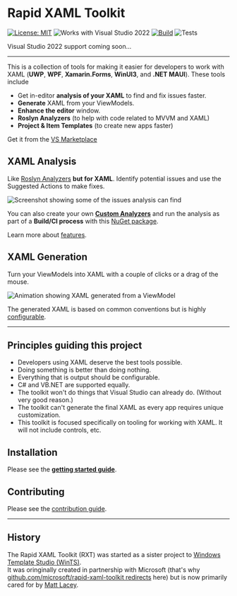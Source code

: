 
# Rapid XAML Toolkit

[![License: MIT](https://img.shields.io/badge/License-MIT-green.svg)](LICENSE)
![Works with Visual Studio 2022](https://img.shields.io/static/v1.svg?label=VS&message=2022&color=5F2E96)
[![Build](https://github.com/mrlacey/ProXamlToolbox/actions/workflows/build.yaml/badge.svg)](https://github.com/mrlacey/RapidXamlToolkit/actions/workflows/build-vsix.yaml)
![Tests](https://gist.githubusercontent.com/mrlacey/c586ff0f495b4a8dd76ab0dbdf9c89e0/raw/rapidxamltoolkit.badge.svg)

Visual Studio 2022 support coming soon...

---

This is a collection of tools for making it easier for developers to work with XAML (**UWP**, **WPF**,  **Xamarin.Forms**, **WinUI3**, and **.NET MAUI**). These tools include

- Get in-editor **analysis of your XAML** to find and fix issues faster.
- **Generate** XAML from your ViewModels.
- **Enhance the editor** window.
- **Roslyn Analyzers** (to help with code related to MVVM and XAML)
- **Project & Item Templates** (to create new apps faster)

Get it from the [VS Marketplace](https://marketplace.visualstudio.com/items?itemName=MattLaceyLtd.RapidXamlToolkit)

## XAML Analysis

Like [Roslyn Analyzers](https://docs.microsoft.com/en-us/visualstudio/code-quality/roslyn-analyzers-overview?view=vs-2019) **but for XAML**. Identify potential issues and use the Suggested Actions to make fixes.

![Screenshot showing some of the issues analysis can find](./docs/Assets/xaml-analysis-example.png)

You can also create your own [**Custom Analyzers**](./docs/custom-analysis.md) and run the analysis as part of a **Build/CI process** with this [NuGet package](https://www.nuget.org/packages/RapidXaml.BuildAnalysis/).

Learn more about [features](./docs/features.md).

## XAML Generation

Turn your ViewModels into XAML with a couple of clicks or a drag of the mouse.

![Animation showing XAML generated from a ViewModel](./docs/Assets/drag-drop-gen.gif)

The generated XAML is based on common conventions but is highly [configurable](./docs/configuration.md).

---

## Principles guiding this project

- Developers using XAML deserve the best tools possible.
- Doing something is better than doing nothing.
- Everything that is output should be configurable.
- C# and VB.NET are supported equally.
- The toolkit won't do things that Visual Studio can already do. (Without very good reason.)
- The toolkit can't generate the final XAML as every app requires unique customization.
- This toolkit is focused specifically on tooling for working with XAML. It will not include controls, etc.

## Installation

Please see the [**getting started guide**](./docs/getting-started.md).

## Contributing

Please see the [contribution guide](./CONTRIBUTING.md).

---

## History

The Rapid XAML Toolkit (RXT) was started as a sister project to [Windows Template Studio (WinTS)](https://aka.ms/wts).  
It was oringinally created in partnership with Microsoft (that's why [github.com/microsoft/rapid-xaml-toolkit redirects](github.com/microsoft/rapid-xaml-toolkit) here) but is now primarily cared for by [Matt Lacey](https://github.com/mrlacey).
